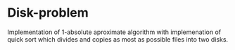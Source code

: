# Disk-problem
Implementation of 1-absolute aproximate algorithm with implemenation of quick sort which divides and copies as most as possible files into two disks.
